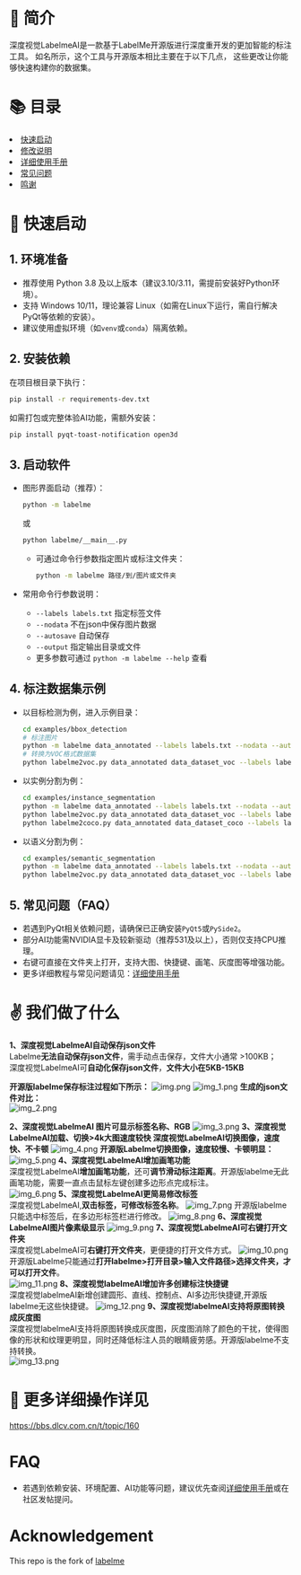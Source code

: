 # 📄 简介
深度视觉LabelmeAI是一款基于LabelMe开源版进行深度重开发的更加智能的标注工具。 如名所示，这个工具与开源版本相比主要在于以下几点， 这些更改让你能够快速构建你的数据集。

# 📚 目录
<li><a href="#快速启动">快速启动</a></li>
<li><a href="#我们做了什么">修改说明</a></li>
<li><a href="https://bbs.dlcv.com.cn/t/topic/160">详细使用手册</a></li>
<li><a href="#faq">常见问题</a></li>
<li><a href="#acknowledgement">鸣谢</a></li>


# 🛫 快速启动

## 1. 环境准备
- 推荐使用 Python 3.8 及以上版本（建议3.10/3.11，需提前安装好Python环境）。
- 支持 Windows 10/11，理论兼容 Linux（如需在Linux下运行，需自行解决PyQt等依赖的安装）。
- 建议使用虚拟环境（如`venv`或`conda`）隔离依赖。

## 2. 安装依赖
在项目根目录下执行：

```bash
pip install -r requirements-dev.txt
```

如需打包或完整体验AI功能，需额外安装：
```bash
pip install pyqt-toast-notification open3d
```

## 3. 启动软件
- 图形界面启动（推荐）：

  ```bash
  python -m labelme
  ```
  或
  ```bash
  python labelme/__main__.py
  ```

  - 可通过命令行参数指定图片或标注文件夹：
    ```bash
    python -m labelme 路径/到/图片或文件夹
    ```

- 常用命令行参数说明：
  - `--labels labels.txt` 指定标签文件
  - `--nodata` 不在json中保存图片数据
  - `--autosave` 自动保存
  - `--output` 指定输出目录或文件
  - 更多参数可通过 `python -m labelme --help` 查看

## 4. 标注数据集示例

- 以目标检测为例，进入示例目录：

  ```bash
  cd examples/bbox_detection
  # 标注图片
  python -m labelme data_annotated --labels labels.txt --nodata --autosave
  # 转换为VOC格式数据集
  python labelme2voc.py data_annotated data_dataset_voc --labels labels.txt
  ```

- 以实例分割为例：

  ```bash
  cd examples/instance_segmentation
  python -m labelme data_annotated --labels labels.txt --nodata --autosave
  python labelme2voc.py data_annotated data_dataset_voc --labels labels.txt
  python labelme2coco.py data_annotated data_dataset_coco --labels labels.txt
  ```

- 以语义分割为例：

  ```bash
  cd examples/semantic_segmentation
  python -m labelme data_annotated --labels labels.txt --nodata --autosave
  python labelme2voc.py data_annotated data_dataset_voc --labels labels.txt --noobject
  ```

## 5. 常见问题（FAQ）
- 若遇到PyQt相关依赖问题，请确保已正确安装`PyQt5`或`PySide2`。
- 部分AI功能需NVIDIA显卡及较新驱动（推荐531及以上），否则仅支持CPU推理。
- 右键可直接在文件夹上打开，支持大图、快捷键、画笔、灰度图等增强功能。
- 更多详细教程与常见问题请见：[详细使用手册](https://bbs.dlcv.com.cn/t/topic/160)


# ✌️ 我们做了什么
**1、深度视觉LabelmeAI自动保存json文件** \
Labelme**无法自动保存json文件**，需手动点击保存，文件大小通常 >100KB；\
深度视觉LabelmeAI可**自动化保存json文件**，**文件大小在5KB-15KB**

**开源版labelme保存标注过程如下所示：**
![img.png](LabelmeImages/img.png)
![img_1.png](LabelmeImages/img_1.png)
**生成的json文件对比：** \
![img_2.png](LabelmeImages/img_2.png)

**2、深度视觉LabelmeAI 图片可显示标签名称、RGB**
![img_3.png](LabelmeImages/img_3.png)
**3、深度视觉LabelmeAI加载、切换>4k大图速度较快
深度视觉LabelmeAI切换图像，速度快、不卡顿**
![img_4.png](LabelmeImages/3_1图像切换.gif)
**开源版Labelme切换图像，速度较慢、卡顿明显：**
![img_5.png](LabelmeImages/3_2图像切换.gif)
**4、深度视觉LabelmeAI增加画笔功能** \
深度视觉LabelmeAI**增加画笔功能**，还可**调节滑动标注距离**。开源版labelme无此画笔功能，需要一直点击鼠标左键创建多边形点完成标注。\
![img_6.png](LabelmeImages/4画笔.gif)
**5、深度视觉LabelmeAI更简易修改标签**\
深度视觉LabelmeAI,**双击标签，可修改标签名称**。
![img_7.png](LabelmeImages/5_1修改标签.gif)
开源版labelme只能选中标签后，在多边形标签栏进行修改。
![img_8.png](LabelmeImages/5_2修改标签.gif)
**6、深度视觉LabelmeAI图片像素级显示**
![img_9.png](LabelmeImages/img_9.png)
**7、深度视觉LabelmeAI可右键打开文件夹**\
深度视觉LabelmeAI可**右键打开文件夹**，更便捷的打开文件方式。
![img_10.png](LabelmeImages/img_10.png)
开源版Labelme只能通过**打开labelme>打开目录>输入文件路径>选择文件夹，才可以打开文件**。\
![img_11.png](LabelmeImages/img_11.png)
**8、深度视觉labelmeAI增加许多创建标注快捷键**\
深度视觉labelmeAI新增创建圆形、直线、控制点、AI多边形快捷键,开源版labelme无这些快捷键。
![img_12.png](LabelmeImages/img_12.png)
**9、深度视觉labelmeAI支持将原图转换成灰度图**\
深度视觉labelmeAI支持将原图转换成灰度图，灰度图消除了颜色的干扰，使得图像的形状和纹理更明显，同时还降低标注人员的眼睛疲劳感。开源版labelme不支持转换。\
![img_13.png](LabelmeImages/img_13.png)

# 🔗 更多详细操作详见
https://bbs.dlcv.com.cn/t/topic/160

# FAQ
- 若遇到依赖安装、环境配置、AI功能等问题，建议优先查阅[详细使用手册](https://bbs.dlcv.com.cn/t/topic/160)或在社区发帖提问。

# Acknowledgement
This repo is the fork of [labelme](https://github.com/wkentaro/labelme)